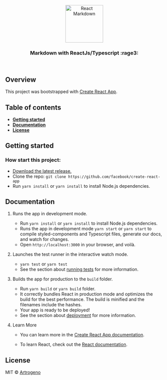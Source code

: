 <p align="center">
  <a href="readme/">
    <img src="https://github.com/Artrogeno/react-markdown/raw/master/src/assets/images/logo.svg" width=120 height=120 alt="React Markdown" />
  </a>
</p>
<h3 align="center">
  Markdown with ReactJs/Typescript :rage3:
</h3>

<br>

## Overview

This project was bootstrapped with [Create React App](https://github.com/facebook/create-react-app).

## Table of contents

- **[Getting started](#getting-started)**
- **[Documentation](#documentation)**
- **[License](#license)**

## Getting started

### How start this project:

- [Download the latest release.](https://github.com/facebook/create-react-app/archive/master.zip)
- Clone the repo: `git clone https://github.com/facebook/create-react-app`
- Run `yarn install` or `yarn install` to install Node.js dependencies.

## Documentation

1. Runs the app in development mode.

   - Run `yarn install` or `yarn install` to install Node.js dependencies.
   - Runs the app in development mode `yarn start` or `yarn start` to compile styled-components and Typescript files, generate our docs, and watch for changes.
   - Open `http://localhost:3000` in your browser, and voilà.

2. Launches the test runner in the interactive watch mode.

   - `yarn test` or `yarn test`
   - See the section about [running tests](https://facebook.github.io/create-react-app/docs/running-tests) for more information.

3. Builds the app for production to the `build` folder.

   - Run `yarn build` or `yarn build` folder.
   - It correctly bundles React in production mode and optimizes the build for the best performance.
     The build is minified and the filenames include the hashes.
   - Your app is ready to be deployed!
   - See the section about [deployment](https://facebook.github.io/create-react-app/docs/deployment) for more information.

4. Learn More

   - You can learn more in the [Create React App documentation](https://facebook.github.io/create-react-app/docs/getting-started).

   - To learn React, check out the [React documentation](https://reactjs.org/).

## License

MIT © [Artrogeno](https://github.com/Artrogeno)
